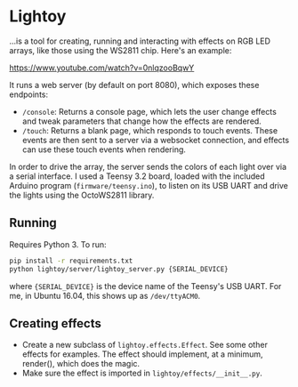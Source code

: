 # Lightoy

...is a tool for creating, running and interacting with effects on RGB LED arrays, like those using the WS2811 chip. Here's an example:

https://www.youtube.com/watch?v=0nlqzooBqwY

It runs a web server (by default on port 8080), which exposes these endpoints:

* `/console`: Returns a console page, which lets the user change effects and tweak parameters that change how the effects are rendered.
* `/touch`: Returns a blank page, which responds to touch events. These events
are then sent to a server via a websocket connection, and effects can use these
touch events when rendering.
 
In order to drive the array, the server sends the colors of each light over via a serial interface. I used a Teensy 3.2 board, loaded with the included Arduino program (`firmware/teensy.ino`), to listen on its USB UART and drive the lights using the OctoWS2811 library.

## Running

Requires Python 3. To run:

```bash
pip install -r requirements.txt
python lightoy/server/lightoy_server.py {SERIAL_DEVICE} 
```

where `{SERIAL_DEVICE}` is the device name of the Teensy's USB UART. For me, in Ubuntu 16.04, this shows up as `/dev/ttyACM0`.

## Creating effects

* Create a new subclass of `lightoy.effects.Effect`. See some other effects for
examples. The effect should implement, at a minimum, render(), which does the
magic.
* Make sure the effect is imported in `lightoy/effects/__init__.py`.